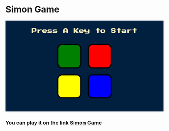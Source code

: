 # Simon Game

![](./screenshot.png)

### You can play it on the link [Simon Game](https://simon-game-ff307.firebaseapp.com/)

